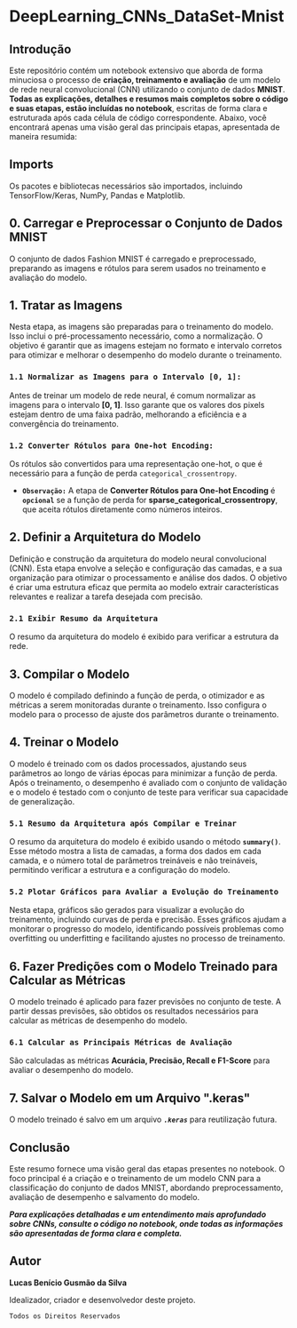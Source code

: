 # DeepLearning_CNNs_DataSet-Mnist

## Introdução

Este repositório contém um notebook extensivo que aborda de forma minuciosa o processo de **criação, treinamento e avaliação** de um modelo de rede neural convolucional (CNN) utilizando o conjunto de dados **MNIST**. **Todas as explicações, detalhes e resumos mais completos sobre o código e suas etapas, estão incluídas no notebook**, escritas de forma clara e estruturada após cada célula de código correspondente. Abaixo, você encontrará apenas uma visão geral das principais etapas, apresentada de maneira resumida:

##  Imports
Os pacotes e bibliotecas necessários são importados, incluindo TensorFlow/Keras, NumPy, Pandas e Matplotlib.

## 0. Carregar e Preprocessar o Conjunto de Dados MNIST
O conjunto de dados Fashion MNIST é carregado e preprocessado, preparando as imagens e rótulos para serem usados no treinamento e avaliação do modelo.

## 1. Tratar as Imagens
Nesta etapa, as imagens são preparadas para o treinamento do modelo. Isso inclui o pré-processamento necessário, como a normalização. O objetivo é garantir que as imagens estejam no formato e intervalo corretos para otimizar e melhorar o desempenho do modelo durante o treinamento.

### `1.1 Normalizar as Imagens para o Intervalo [0, 1]:`
Antes de treinar um modelo de rede neural, é comum normalizar as imagens para o intervalo **[0, 1]**. Isso garante que os valores dos pixels estejam dentro de uma faixa padrão, melhorando a eficiência e a convergência do treinamento.

### `1.2 Converter Rótulos para One-hot Encoding:`
Os rótulos são convertidos para uma representação one-hot, o que é necessário para a função de perda `categorical_crossentropy`. 

- **`Observação:`** A etapa de **Converter Rótulos para One-hot Encoding** é **`opcional`** se a função de perda for **sparse_categorical_crossentropy**, que aceita rótulos diretamente como números inteiros.


## 2. Definir a Arquitetura do Modelo
Definição e construção da arquitetura do modelo neural convolucional (CNN). Esta etapa envolve a seleção e configuração das camadas, e a sua organização para otimizar o processamento e análise dos dados. O objetivo é criar uma estrutura eficaz que permita ao modelo extrair características relevantes e realizar a tarefa desejada com precisão.

### `2.1 Exibir Resumo da Arquitetura`
O resumo da arquitetura do modelo é exibido para verificar a estrutura da rede.

## 3. Compilar o Modelo
O modelo é compilado definindo a função de perda, o otimizador e as métricas a serem monitoradas durante o treinamento. Isso configura o modelo para o processo de ajuste dos parâmetros durante o treinamento.

## 4. Treinar o Modelo
O modelo é treinado com os dados processados, ajustando seus parâmetros ao longo de várias épocas para minimizar a função de perda. Após o treinamento, o desempenho é avaliado com o conjunto de validação e o modelo é testado com o conjunto de teste para verificar sua capacidade de generalização.

### `5.1 Resumo da Arquitetura após Compilar e Treinar`
O resumo da arquitetura do modelo é exibido usando o método **`summary()`**. Esse método mostra a lista de camadas, a forma dos dados em cada camada, e o número total de parâmetros treináveis e não treináveis, permitindo verificar a estrutura e a configuração do modelo.

### `5.2 Plotar Gráficos para Avaliar a Evolução do Treinamento`
Nesta etapa, gráficos são gerados para visualizar a evolução do treinamento, incluindo curvas de perda e precisão. Esses gráficos ajudam a monitorar o progresso do modelo, identificando possíveis problemas como overfitting ou underfitting e facilitando ajustes no processo de treinamento.

## 6. Fazer Predições com o Modelo Treinado para Calcular as Métricas
O modelo treinado é aplicado para fazer previsões no conjunto de teste. A partir dessas previsões, são obtidos os resultados necessários para calcular as métricas de desempenho do modelo.

### `6.1 Calcular as Principais Métricas de Avaliação`
São calculadas as métricas **Acurácia, Precisão, Recall e F1-Score** para avaliar o desempenho do modelo.

## 7. Salvar o Modelo em um Arquivo ".keras"
O modelo treinado é salvo em um arquivo ***`.keras`*** para reutilização futura.

## Conclusão

Este resumo fornece uma visão geral das etapas presentes no notebook. O foco principal é a criação e o treinamento de um modelo CNN para a classificação do conjunto de dados MNIST, abordando preprocessamento, avaliação de desempenho e salvamento do modelo. 

***Para explicações detalhadas e um entendimento mais aprofundado sobre CNNs, consulte o código no notebook, onde todas as informações são apresentadas de forma clara e completa.***

## Autor

**Lucas Benício Gusmão da Silva**

Idealizador, criador e desenvolvedor deste projeto.

``Todos os Direitos Reservados``
